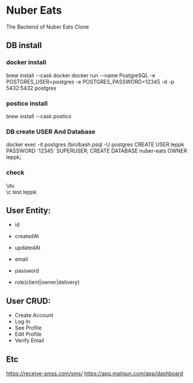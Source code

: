 # Nuber Eats

The Backend of Nuber Eats Clone

## DB install
### docker install
brew install --cask docker
docker run --name PostgreSQL -e POSTGRES_USER=postgres -e POSTGRES_PASSWORD=12345 -d -p 5432:5432 postgres
### postico install
brew install --cask postico
### DB create USER And Database
docker exec -it postgres /bin/bash
psql -U postgres
CREATE USER leppk PASSWORD '12345' SUPERUSER;
CREATE DATABASE nuber-eats OWNER leppk;
### check
\du   
\c test leppk

## User Entity:

- id
- createdAt
- updatedAt

- email
- password
- role(client|owner|delivery)

## User CRUD:

- Create Account
- Log In
- See Profile
- Edit Profile
- Verify Email

## Etc
https://receive-smss.com/sms/
https://app.mailgun.com/app/dashboard